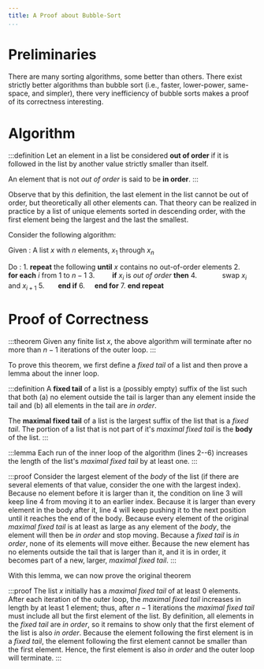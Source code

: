 ```yaml
---
title: A Proof about Bubble-Sort
...
```


# Preliminaries

There are many sorting algorithms, some better than others.
There exist strictly better algorithms than bubble sort
(i.e., faster, lower-power, same-space, and simpler),
there very inefficiency of bubble sorts makes a proof of its correctness interesting.

# Algorithm

:::definition
Let an element in a list be considered **out of order** if it is followed in the list by another value strictly smaller than itself.

An element that is not *out of order* is said to be **in order**.
:::

Observe that by this definition, the last element in the list cannot be out of order, but theoretically all other elements can.
That theory can be realized in practice by a list of unique elements sorted in descending order, with the first element being the largest and the last the smallest.


Consider the following algorithm:

Given
:   A list $x$ with $n$ elements, $x_1$ through $x_n$

Do
:   1. **repeat** the following **until** $x$ contains no out-of-order elements
    2.     **for each** $i$ from $1$ to $n-1$
    3.         **if** $x_i$ is *out of order* **then**
    4.             swap $x_i$ and $x_{i+1}$
    5.        **end if**
    6.     **end for**
    7. **end repeat**

# Proof of Correctness


:::theorem
Given any finite list $x$, the above algorithm will terminate after no more than $n-1$ iterations of the outer loop.
:::

To prove this theorem, we first define a *fixed tail* of a list and then prove a lemma about the inner loop.

:::definition
A **fixed tail** of a list is a (possibly empty) suffix of the list such that both (a) no element outside the tail is larger than any element inside the tail and (b) all elements in the tail are *in order*.

The **maximal fixed tail** of a list is the largest suffix of the list that is a *fixed tail*.
The portion of a list that is not part of it's *maximal fixed tail* is the **body** of the list.
:::

:::lemma
Each run of the inner loop of the algorithm (lines 2--6) increases the length of the list's *maximal fixed tail* by at least one.
:::

:::proof
Consider the largest element of the *body* of the list (if there are several elements of that value, consider the one with the largest index).
Because no element before it is larger than it, the condition on line 3 will keep line 4 from moving it to an earlier index.
Because it is larger than every element in the body after it, line 4 will keep pushing it to the next position until it reaches the end of the body.
Because every element of the original *maximal fixed tail* is at least as large as any element of the *body*, the element will then be *in order* and stop moving.
Because a *fixed tail* is *in order*, none of its elements will move either.
Because the new element has no elements outside the tail that is larger than it, and it is in order, it becomes part of a new, larger, *maximal fixed tail*.
:::

With this lemma, we can now prove the original theorem

:::proof
The list $x$ initially has a *maximal fixed tail* of at least 0 elements.
After each iteration of the outer loop, the *maximal fixed tail* increases in length by at least 1 element; thus, after $n-1$ iterations the *maximal fixed tail* must include all but the first element of the list.
By definition, all elements in the *fixed tail* are *in order*, so it remains to show only that the first element of the list is also *in order*.
Because the element following the first element is in a *fixed tail*,
the element following the first element cannot be smaller than the first element.
Hence, the first element is also *in order*
and the outer loop will terminate.
:::


